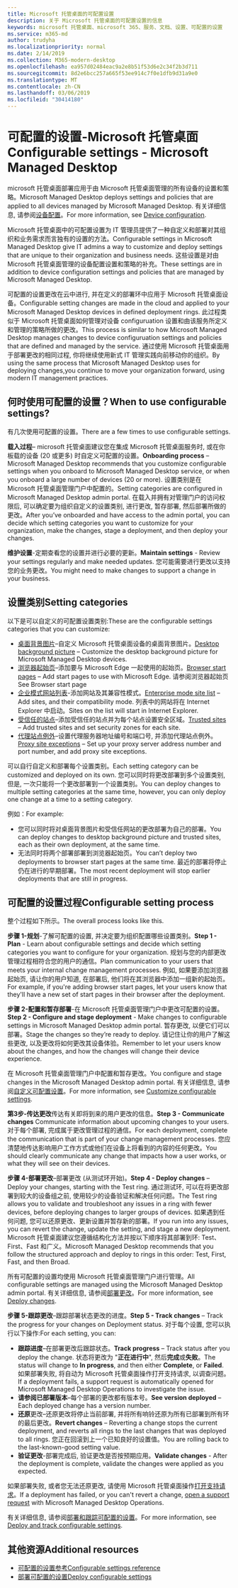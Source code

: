```yaml
---
title: Microsoft 托管桌面的可配置设置
description: 关于 Microsoft 托管桌面的可配置设置的信息
keywords: microsoft 托管桌面、microsoft 365、服务、文档、设置、可配置的设置
ms.service: m365-md
author: trudyha
ms.localizationpriority: normal
ms.date: 2/14/2019
ms.collection: M365-modern-desktop
ms.openlocfilehash: ea957d02484eac9a2e8b51f53d6e2c34f2b3d711
ms.sourcegitcommit: 8d2e6bcc257a665f53ee914c7f0e1dfb9d31a9e0
ms.translationtype: MT
ms.contentlocale: zh-CN
ms.lasthandoff: 03/06/2019
ms.locfileid: "30414180"
---
```

# <a name="configurable-settings---microsoft-managed-desktop"></a><span data-ttu-id="0763f-104">可配置的设置-Microsoft 托管桌面</span><span class="sxs-lookup"><span data-stu-id="0763f-104">Configurable settings - Microsoft Managed Desktop</span></span>

<span data-ttu-id="0763f-105">microsoft 托管桌面部署应用于由 Microsoft 托管桌面管理的所有设备的设置和策略。</span><span class="sxs-lookup"><span data-stu-id="0763f-105">Microsoft Managed Desktop deploys settings and policies that are applied to all devices managed by Microsoft Managed Desktop.</span></span> <span data-ttu-id="0763f-106">有关详细信息, 请参阅[设备配置](../service-description/device-policies.md)。</span><span class="sxs-lookup"><span data-stu-id="0763f-106">For more information, see [Device configuration](../service-description/device-policies.md).</span></span>

<span data-ttu-id="0763f-107">Microsoft 托管桌面中的可配置设置为 IT 管理员提供了一种自定义和部署对其组织和业务需求而言独有的设置的方法。</span><span class="sxs-lookup"><span data-stu-id="0763f-107">Configurable settings in Microsoft Managed Desktop give IT admins a way to customize and deploy settings that are unique to their organization and business needs.</span></span> <span data-ttu-id="0763f-108">这些设置是对由 Microsoft 托管桌面管理的设备配置设置和策略的补充。</span><span class="sxs-lookup"><span data-stu-id="0763f-108">These settings are in addition to device configuration settings and policies that are managed by Microsoft Managed Desktop.</span></span>  

<span data-ttu-id="0763f-109">可配置的设置更改在云中进行, 并在定义的部署环中应用于 Microsoft 托管桌面设备。</span><span class="sxs-lookup"><span data-stu-id="0763f-109">Configurable setting changes are made in the cloud and applied to your Microsoft Managed Desktop devices in defined deployment rings.</span></span> <span data-ttu-id="0763f-110">此过程类似于 Microsoft 托管桌面如何管理对设备 configuruation 设置和由该服务所定义和管理的策略所做的更改。</span><span class="sxs-lookup"><span data-stu-id="0763f-110">This process is similar to how Microsoft Managed Desktop manages changes to device configuruation settings and policies that are defined and managed by the service.</span></span> <span data-ttu-id="0763f-111">通过使用 Microsoft 托管桌面用于部署更改的相同过程, 你将继续使用新式 IT 管理实践向前移动你的组织。</span><span class="sxs-lookup"><span data-stu-id="0763f-111">By using the same process that Microsoft Managed Desktop uses for deploying changes,you continue to move your organization forward, using modern IT management practices.</span></span>

## <a name="when-to-use-configurable-settings"></a><span data-ttu-id="0763f-112">何时使用可配置的设置？</span><span class="sxs-lookup"><span data-stu-id="0763f-112">When to use configurable settings?</span></span>

<span data-ttu-id="0763f-113">有几次使用可配置的设置。</span><span class="sxs-lookup"><span data-stu-id="0763f-113">There are a few times to use configurable settings.</span></span> 

<span data-ttu-id="0763f-114">**载入过程**– microsoft 托管桌面建议您在集成 Microsoft 托管桌面服务时, 或在你板载的设备 (20 或更多) 时自定义可配置的设置。</span><span class="sxs-lookup"><span data-stu-id="0763f-114">**Onboarding process** – Microsoft Managed Desktop recommends that you customize configurable settings when you onboard to Microsoft Managed Desktop service, or when you onboard a large number of devices (20 or more).</span></span> <span data-ttu-id="0763f-115">设置类别是在 Microsoft 托管桌面管理门户中配置的。</span><span class="sxs-lookup"><span data-stu-id="0763f-115">Setting categories are configured in Microsoft Managed Desktop admin portal.</span></span> <span data-ttu-id="0763f-116">在载入并拥有对管理门户的访问权限后, 可以确定要为组织自定义的设置类别, 进行更改, 暂存部署, 然后部署所做的更改。</span><span class="sxs-lookup"><span data-stu-id="0763f-116">After you’ve onboarded and have access to the admin portal, you can decide which setting categories you want to customize for your organization, make the changes, stage a deployment, and then deploy your changes.</span></span>

<span data-ttu-id="0763f-117">**维护设置**-定期查看您的设置并进行必要的更新。</span><span class="sxs-lookup"><span data-stu-id="0763f-117">**Maintain settings** - Review your settings regularly and make needed updates.</span></span> <span data-ttu-id="0763f-118">您可能需要进行更改以支持您的业务更改。</span><span class="sxs-lookup"><span data-stu-id="0763f-118">You might need to make changes to support a change in your business.</span></span>   

## <a name="setting-categories"></a><span data-ttu-id="0763f-119">设置类别</span><span class="sxs-lookup"><span data-stu-id="0763f-119">Setting categories</span></span>

<span data-ttu-id="0763f-120">以下是可以自定义的可配置设置类别:</span><span class="sxs-lookup"><span data-stu-id="0763f-120">These are the configurable settings categories that you can customize:</span></span>
- <span data-ttu-id="0763f-121">[桌面背景图片](config-setting-ref.md#desktop-background-picture)–自定义 Microsoft 托管桌面设备的桌面背景图片。</span><span class="sxs-lookup"><span data-stu-id="0763f-121">[Desktop background picture](config-setting-ref.md#desktop-background-picture) – Customize the desktop background picture for Microsoft Managed Desktop devices.</span></span> 
- <span data-ttu-id="0763f-122">[浏览器起始页](config-setting-ref.md#browser-start-pages)–添加要与 Microsoft Edge 一起使用的起始页。</span><span class="sxs-lookup"><span data-stu-id="0763f-122">[Browser start pages](config-setting-ref.md#browser-start-pages) – Add start pages to use with Microsoft Edge.</span></span> <span data-ttu-id="0763f-123">请参阅浏览器起始页</span><span class="sxs-lookup"><span data-stu-id="0763f-123">See Browser start page</span></span>
- <span data-ttu-id="0763f-124">[企业模式网站列表](config-setting-ref.md#enterprise-mode-site-list-location)-添加网站及其兼容性模式。</span><span class="sxs-lookup"><span data-stu-id="0763f-124">[Enterprise mode site list](config-setting-ref.md#enterprise-mode-site-list-location) – Add sites, and their compatibility mode.</span></span> <span data-ttu-id="0763f-125">列表中的网站将在 Internet Explorer 中启动。</span><span class="sxs-lookup"><span data-stu-id="0763f-125">Sites on the list will start in Internet Explorer.</span></span> 
- <span data-ttu-id="0763f-126">[受信任的站点](config-setting-ref.md#trusted-sites)–添加受信任的站点并为每个站点设置安全区域。</span><span class="sxs-lookup"><span data-stu-id="0763f-126">[Trusted sites](config-setting-ref.md#trusted-sites) – Add trusted sites and set security zones for each site.</span></span> 
- <span data-ttu-id="0763f-127">[代理站点例外](config-setting-ref.md#proxy)–设置代理服务器地址编号和端口号, 并添加代理站点例外。</span><span class="sxs-lookup"><span data-stu-id="0763f-127">[Proxy site exceptions](config-setting-ref.md#proxy) – Set up your proxy server address number and port number, and add proxy site exceptions.</span></span>

<span data-ttu-id="0763f-128">可以自行自定义和部署每个设置类别。</span><span class="sxs-lookup"><span data-stu-id="0763f-128">Each setting category can be customized and deployed on its own.</span></span> <span data-ttu-id="0763f-129">您可以同时将更改部署到多个设置类别, 但是, 一次只能将一个更改部署到一个设置类别。</span><span class="sxs-lookup"><span data-stu-id="0763f-129">You can deploy changes to multiple setting categories at the same time, however, you can only deploy one change at a time to a setting category.</span></span>

<span data-ttu-id="0763f-130">例如：</span><span class="sxs-lookup"><span data-stu-id="0763f-130">For example:</span></span>
- <span data-ttu-id="0763f-131">您可以同时将对桌面背景图片和受信任网站的更改部署为自己的部署。</span><span class="sxs-lookup"><span data-stu-id="0763f-131">You can deploy changes to desktop background picture and trusted sites, each as their own deployment, at the same time.</span></span> 
- <span data-ttu-id="0763f-132">无法同时将两个部署部署到浏览器起始页。</span><span class="sxs-lookup"><span data-stu-id="0763f-132">You can’t deploy two deployments to browser start pages at the same time.</span></span> <span data-ttu-id="0763f-133">最近的部署将停止仍在进行的早期部署。</span><span class="sxs-lookup"><span data-stu-id="0763f-133">The most recent deployment will stop earlier deployments that are still in progress.</span></span>

## <a name="configurable-setting-process"></a><span data-ttu-id="0763f-134">可配置的设置过程</span><span class="sxs-lookup"><span data-stu-id="0763f-134">Configurable setting process</span></span>

<span data-ttu-id="0763f-135">整个过程如下所示。</span><span class="sxs-lookup"><span data-stu-id="0763f-135">The overall process looks like this.</span></span> 

<span data-ttu-id="0763f-136">**步骤 1-规划**-了解可配置的设置, 并决定要为组织配置哪些设置类别。</span><span class="sxs-lookup"><span data-stu-id="0763f-136">**Step 1 - Plan** - Learn about configurable settings and decide which setting categories you want to configure for your organization.</span></span> <span data-ttu-id="0763f-137">规划与您的内部更改管理过程相符合您的用户的通信。</span><span class="sxs-lookup"><span data-stu-id="0763f-137">Plan communication to your users that meets your internal change management processes.</span></span> <span data-ttu-id="0763f-138">例如, 如果要添加浏览器起始页, 请让你的用户知道, 在部署后, 他们将在其浏览器中添加一组新的起始页。</span><span class="sxs-lookup"><span data-stu-id="0763f-138">For example, if you're adding browser start pages, let your users know that they'll have a new set of start pages in their browser after the deployment.</span></span>  

<span data-ttu-id="0763f-139">**步骤 2-配置和暂存部署**-在 Microsoft 托管桌面管理门户中更改可配置的设置。</span><span class="sxs-lookup"><span data-stu-id="0763f-139">**Step 2 - Configure and stage deployment** - Make changes to configurable settings in Microsoft Managed Desktop admin portal.</span></span> <span data-ttu-id="0763f-140">暂存更改, 以便它们可以部署。</span><span class="sxs-lookup"><span data-stu-id="0763f-140">Stage the changes so they’re ready to deploy.</span></span> <span data-ttu-id="0763f-141">请记住让你的用户了解这些更改, 以及更改将如何更改其设备体验。</span><span class="sxs-lookup"><span data-stu-id="0763f-141">Remember to let your users know about the changes, and how the changes will change their device experience.</span></span>   

<span data-ttu-id="0763f-142">在 Microsoft 托管桌面管理门户中配置和暂存更改。</span><span class="sxs-lookup"><span data-stu-id="0763f-142">You configure and stage changes in the Microsoft Managed Desktop admin portal.</span></span> <span data-ttu-id="0763f-143">有关详细信息, 请参阅[自定义可配置设置](config-setting-ref.md)。</span><span class="sxs-lookup"><span data-stu-id="0763f-143">For more information, see [Customize configurable settings](config-setting-ref.md).</span></span> 

<span data-ttu-id="0763f-144">**第3步-传达更改**传达有关即将到来的用户更改的信息。</span><span class="sxs-lookup"><span data-stu-id="0763f-144">**Step 3 - Communicate changes** Communicate information about upcoming changes to your users.</span></span> <span data-ttu-id="0763f-145">对于每个部署, 完成属于更改管理过程的通信。</span><span class="sxs-lookup"><span data-stu-id="0763f-145">For each deployment, complete the communication that is part of your change management processes.</span></span> <span data-ttu-id="0763f-146">您应清楚地传达影响用户工作方式或他们在设备上将看到的内容的任何更改。</span><span class="sxs-lookup"><span data-stu-id="0763f-146">You should clearly communicate any change that impacts how a user works, or what they will see on their devices.</span></span>

<span data-ttu-id="0763f-147">**步骤 4-部署更改**–部署更改 (从测试环开始)。</span><span class="sxs-lookup"><span data-stu-id="0763f-147">**Step 4 - Deploy changes** – Deploy your changes, starting with the Test ring.</span></span> <span data-ttu-id="0763f-148">通过测试环, 可以在将更改部署到较大的设备组之前, 使用较少的设备验证和解决任何问题。</span><span class="sxs-lookup"><span data-stu-id="0763f-148">The Test ring allows you to validate and troubleshoot any issues in a ring with fewer devices, before deploying changes to larger groups of devices.</span></span> <span data-ttu-id="0763f-149">如果遇到任何问题, 您可以还原更改、更新设置并暂存新的部署。</span><span class="sxs-lookup"><span data-stu-id="0763f-149">If you run into any issues, you can revert the change, update the setting, and stage a new deployment.</span></span> <span data-ttu-id="0763f-150">Microsoft 托管桌面建议您遵循结构化方法并按以下顺序将其部署到环: Test、First、Fast 和广义。</span><span class="sxs-lookup"><span data-stu-id="0763f-150">Microsoft Managed Desktop recommends that you follow the structured approach and deploy to rings in this order: Test, First, Fast, and then Broad.</span></span>   

<span data-ttu-id="0763f-151">所有可配置的设置均使用 Microsoft 托管桌面管理门户进行管理。</span><span class="sxs-lookup"><span data-stu-id="0763f-151">All configurable settings are managed using the Microsoft Managed Desktop admin portal.</span></span> <span data-ttu-id="0763f-152">有关详细信息, 请参阅[部署更改](config-setting-deploy.md)。</span><span class="sxs-lookup"><span data-stu-id="0763f-152">For more information, see [Deploy changes](config-setting-deploy.md).</span></span> 

<span data-ttu-id="0763f-153">**步骤 5-跟踪更改**–跟踪部署状态更改的进度。</span><span class="sxs-lookup"><span data-stu-id="0763f-153">**Step 5 - Track changes** – Track the progress for your changes on Deployment status.</span></span> <span data-ttu-id="0763f-154">对于每个设置, 您可以执行以下操作:</span><span class="sxs-lookup"><span data-stu-id="0763f-154">For each setting, you can:</span></span>
- <span data-ttu-id="0763f-155">**跟踪进度**–在部署更改后跟踪状态。</span><span class="sxs-lookup"><span data-stu-id="0763f-155">**Track progress** – Track status after you deploy the change.</span></span> <span data-ttu-id="0763f-156">状态将更改为 "**正在进行中**", 然后**完成**或**失败**。</span><span class="sxs-lookup"><span data-stu-id="0763f-156">The status will change to **In progress**, and then either **Complete**, or **Failed**.</span></span> <span data-ttu-id="0763f-157">如果部署失败, 将自动为 Microsoft 托管桌面操作打开支持请求, 以调查问题。</span><span class="sxs-lookup"><span data-stu-id="0763f-157">If a deployment fails, a support request is automatically opened for Microsoft Managed Desktop Operations to investigate the issue.</span></span>  
- <span data-ttu-id="0763f-158">**请参阅已部署版本**–每个部署的更改都有版本号。</span><span class="sxs-lookup"><span data-stu-id="0763f-158">**See version deployed** – Each deployed change has a version number.</span></span>
- <span data-ttu-id="0763f-159">**还原**更改–还原更改将停止当前部署, 并将所有响铃还原为所有已部署到所有环的最后更改。</span><span class="sxs-lookup"><span data-stu-id="0763f-159">**Revert changes** – Reverting a change stops the current deployment, and reverts all rings to the last changes that was deployed to all rings.</span></span> <span data-ttu-id="0763f-160">您正在回滚到上一个已知良好的设置值。</span><span class="sxs-lookup"><span data-stu-id="0763f-160">You are rolling back to the last-known-good setting value.</span></span>
- <span data-ttu-id="0763f-161">**验证更改**-部署完成后, 验证更改是否按预期应用。</span><span class="sxs-lookup"><span data-stu-id="0763f-161">**Validate changes** - After the deployment is complete, validate the changes were applied as you expected.</span></span>  

<span data-ttu-id="0763f-162">如果部署失败, 或者您无法还原更改, 请使用 Microsoft 托管桌面操作[打开支持请求](admin-support.md)。</span><span class="sxs-lookup"><span data-stu-id="0763f-162">If a deployment has failed, or you can't revert a change, [open a support request](admin-support.md) with Microsoft Managed Desktop Operations.</span></span> 

<span data-ttu-id="0763f-163">有关详细信息, 请参阅[部署和跟踪可配置的设置](config-setting-deploy.md)。</span><span class="sxs-lookup"><span data-stu-id="0763f-163">For more information, see [Deploy and track configurable settings](config-setting-deploy.md).</span></span>

## <a name="additional-resources"></a><span data-ttu-id="0763f-164">其他资源</span><span class="sxs-lookup"><span data-stu-id="0763f-164">Additional resources</span></span>
- [<span data-ttu-id="0763f-165">可配置的设置参考</span><span class="sxs-lookup"><span data-stu-id="0763f-165">Configurable settings reference</span></span>](config-setting-ref.md) 
- [<span data-ttu-id="0763f-166">部署可配置的设置</span><span class="sxs-lookup"><span data-stu-id="0763f-166">Deploy configurable settings</span></span>](config-setting-deploy.md) 
